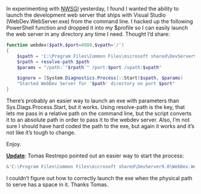In experimenting with [NWSGI](http://www.codeplex.com/NWSGI) yesterday,
I found I wanted the ability to launch the development web server that
ships with Visual Studio (WebDev.WebServer.exe) from the command line. I
hacked up the following PowerShell function and dropped it into my
\$profile so I can easily launch the web server in any directory any
time I need. Thought I’d share:

``` powershell
function webdev($path,$port=8080,$vpath='/')
{
    $spath = 'C:\Program Files\Common Files\microsoft shared\DevServer9.0\WebDev.WebServer.EXE'
    $rpath = resolve-path $path  
    $params = "/path:`"$rpath`" /port:$port /vpath:$vpath"  

    $ignore = [System.Diagnostics.Process]::Start($spath, $params)  
    "Started WebDev Server for '$path' directory on port $port"  
}
```

There’s probably an easier way to launch an exe with parameters than
Sys.Diags.Process.Start, but it works. Using resolve-path is the key,
that lets me pass in a relative path on the command line, but the script
converts it to an absolute path in order to pass it to the webdev
server. Also, I’m not sure I should have hard coded the path to the exe,
but again it works and it’s not like it’s tough to change.

Enjoy.

**<span style="text-decoration: underline;">Update</span>**: Tomas
Restrepo pointed out an easier way to start the process:

``` powershell
&'C:\Program Files\Common Files\microsoft shared\DevServer9.0\WebDev.WebServer.EXE' "/path:$rpath" "/port:$port" "/vpath:$vpath"
```

I couldn’t figure out how to correctly launch the exe when the physical
path to serve has a space in it. Thanks Tomas.
